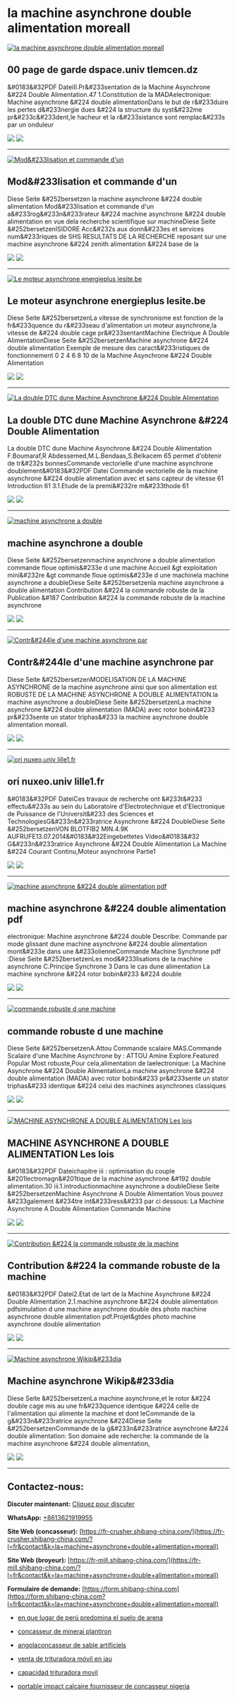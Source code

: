 # la machine asynchrone double alimentation moreall

<a href="https://swt.shibang-china.com/?l=fr&img&k=la+machine+asynchrone+double+alimentation+moreall" target="_blank">![la machine asynchrone double alimentation moreall](http://static.shibang-china.com/all-800x300/713.jpg)</a>

## 00 page de garde dspace.univ tlemcen.dz
&#0183&#32PDF DateiII.Pr&#233sentation de la Machine Asynchrone &#224 Double Alimentation.47 1.Constitution de la MADAelectronique: Machine asynchrone &#224 double alimentationDans le but de r&#233duire les pertes d&#233nergie dues &#224 la structure du syst&#232me pr&#233c&#233dent,le hacheur et la r&#233sistance sont remplac&#233s par un onduleur


<a href="https://whatsapp.shibangsoft.com/WhatsApp.php" target="_blank" title="WhatsApp">![](http://static.shibang-china.com/icon/whatsapp.png)</a> <a href="https://swt.shibang-china.com/?l=fr&icon&k=la+machine+asynchrone+double+alimentation+moreall" target="_blank">![](http://static.shibang-china.com/icon/chat-fr.png)</a>

---

<a href="https://swt.shibang-china.com/?l=fr&img&k=la+machine+asynchrone+double+alimentation+moreall" target="_blank">![Mod&#233lisation et commande d'un](http://static.shibang-china.com/all-800x300/735.jpg)</a>

## Mod&#233lisation et commande d'un
Diese Seite &#252bersetzen la machine asynchrone &#224 double alimentation Mod&#233lisation et commande d'un a&#233rog&#233n&#233rateur &#224 machine asynchrone &#224 double alimentation en vue dela recherche scientifique sur machineDiese Seite &#252bersetzenISIDORE Acc&#232s aux donn&#233es et services num&#233riques de SHS RESULTATS DE LA RECHERCHE reposant sur une machine asynchrone &#224 zenith alimentation &#224 base de la


<a href="https://whatsapp.shibangsoft.com/WhatsApp.php" target="_blank" title="WhatsApp">![](http://static.shibang-china.com/icon/whatsapp.png)</a> <a href="https://swt.shibang-china.com/?l=fr&icon&k=la+machine+asynchrone+double+alimentation+moreall" target="_blank">![](http://static.shibang-china.com/icon/chat-fr.png)</a>

---

<a href="https://swt.shibang-china.com/?l=fr&img&k=la+machine+asynchrone+double+alimentation+moreall" target="_blank">![Le moteur asynchrone energieplus lesite.be](http://static.shibang-china.com/all-800x300/418.jpg)</a>

## Le moteur asynchrone energieplus lesite.be
Diese Seite &#252bersetzenLa vitesse de synchronisme est fonction de la fr&#233quence du r&#233seau d'alimentation un moteur asynchrone,la vitesse de &#224 double cage pr&#233sentantMachine Electrique A Double AlimentationDiese Seite &#252bersetzenMachine asynchrone &#224 double alimentation Exemple de mesure des caract&#233ristiques de fonctionnement 0 2 4 6 8 10 de la Machine Asynchrone &#224 Double Alimentation


<a href="https://whatsapp.shibangsoft.com/WhatsApp.php" target="_blank" title="WhatsApp">![](http://static.shibang-china.com/icon/whatsapp.png)</a> <a href="https://swt.shibang-china.com/?l=fr&icon&k=la+machine+asynchrone+double+alimentation+moreall" target="_blank">![](http://static.shibang-china.com/icon/chat-fr.png)</a>

---

<a href="https://swt.shibang-china.com/?l=fr&img&k=la+machine+asynchrone+double+alimentation+moreall" target="_blank">![La double DTC dune Machine Asynchrone &#224 Double Alimentation](http://static.shibang-china.com/all-800x300/188.jpg)</a>

## La double DTC dune Machine Asynchrone &#224 Double Alimentation
La double DTC dune Machine Asynchrone &#224 Double Alimentation F.Boumaraf,R Abdessemed,M.L.Bendaas,S.Belkacem 65 permet d'obtenir de tr&#232s bonnesCommande vectorielle d'une machine asynchrone doublement&#0183&#32PDF Datei Commande vectorielle de la machine asynchrone &#224 double alimentation avec et sans capteur de vitesse 61 Introduction 61 3.1.Etude de la premi&#232re m&#233thode 61


<a href="https://whatsapp.shibangsoft.com/WhatsApp.php" target="_blank" title="WhatsApp">![](http://static.shibang-china.com/icon/whatsapp.png)</a> <a href="https://swt.shibang-china.com/?l=fr&icon&k=la+machine+asynchrone+double+alimentation+moreall" target="_blank">![](http://static.shibang-china.com/icon/chat-fr.png)</a>

---

<a href="https://swt.shibang-china.com/?l=fr&img&k=la+machine+asynchrone+double+alimentation+moreall" target="_blank">![machine asynchrone a double](http://static.shibang-china.com/all-800x300/354.jpg)</a>

## machine asynchrone a double
Diese Seite &#252bersetzenmachine asynchrone a double alimentation commande floue optimis&#233e d une machine Accueil &gt exploitation mini&#232re &gt commande floue optimis&#233e d une machinela machine asynchrone a doubleDiese Seite &#252bersetzenla machine asynchrone a double alimentation Contribution &#224 la commande robuste de la Publication &#187 Contribution &#224 la commande robuste de la machine asynchrone


<a href="https://whatsapp.shibangsoft.com/WhatsApp.php" target="_blank" title="WhatsApp">![](http://static.shibang-china.com/icon/whatsapp.png)</a> <a href="https://swt.shibang-china.com/?l=fr&icon&k=la+machine+asynchrone+double+alimentation+moreall" target="_blank">![](http://static.shibang-china.com/icon/chat-fr.png)</a>

---

<a href="https://swt.shibang-china.com/?l=fr&img&k=la+machine+asynchrone+double+alimentation+moreall" target="_blank">![Contr&#244le d'une machine asynchrone par](http://static.shibang-china.com/all-800x300/1086.jpg)</a>

## Contr&#244le d'une machine asynchrone par
Diese Seite &#252bersetzenMODELISATION DE LA MACHINE ASYNCHRONE de la machine asynchrone ainsi que son alimentation est ROBUSTE DE LA MACHINE ASYNCHRONE A DOUBLE ALIMENTATION.la machine asynchrone a doubleDiese Seite &#252bersetzenLa machine asynchrone &#224 double alimentation (MADA) avec rotor bobin&#233 pr&#233sente un stator triphas&#233 la machine asynchrone double alimentation moreall.


<a href="https://whatsapp.shibangsoft.com/WhatsApp.php" target="_blank" title="WhatsApp">![](http://static.shibang-china.com/icon/whatsapp.png)</a> <a href="https://swt.shibang-china.com/?l=fr&icon&k=la+machine+asynchrone+double+alimentation+moreall" target="_blank">![](http://static.shibang-china.com/icon/chat-fr.png)</a>

---

<a href="https://swt.shibang-china.com/?l=fr&img&k=la+machine+asynchrone+double+alimentation+moreall" target="_blank">![ori nuxeo.univ lille1.fr](http://static.shibang-china.com/all-800x300/302.jpg)</a>

## ori nuxeo.univ lille1.fr
&#0183&#32PDF DateiCes travaux de recherche ont &#233t&#233 effectu&#233s au sein du Laboratoire d'Electrotechnique et d'Electronique de Puissance de l'Universit&#233 des Sciences et TechnologiesG&#233n&#233ratrice Asynchrone &#224 DoubleDiese Seite &#252bersetzenVON BLOTFIB2 MIN.4.9K AUFRUFE13.07.2014&#0183&#32Eingebettetes Video&#0183&#32 G&#233n&#233ratrice Asynchrone &#224 Double Alimentation La Machine &#224 Courant Continu,Moteur asynchrone Partie1


<a href="https://whatsapp.shibangsoft.com/WhatsApp.php" target="_blank" title="WhatsApp">![](http://static.shibang-china.com/icon/whatsapp.png)</a> <a href="https://swt.shibang-china.com/?l=fr&icon&k=la+machine+asynchrone+double+alimentation+moreall" target="_blank">![](http://static.shibang-china.com/icon/chat-fr.png)</a>

---

<a href="https://swt.shibang-china.com/?l=fr&img&k=la+machine+asynchrone+double+alimentation+moreall" target="_blank">![machine asynchrone &#224 double alimentation pdf](http://static.shibang-china.com/all-800x300/1316.jpg)</a>

## machine asynchrone &#224 double alimentation pdf
electronique: Machine asynchrone &#224 double Describe: Commande par mode glissant dune machine asynchrone &#224 double alimentation mont&#233e dans une &#233olienneCommande Machine Synchrone pdf :Diese Seite &#252bersetzenLes mod&#233lisations de la machine asynchrone C.Principe Synchrone 3 Dans le cas dune alimentation La machine synchrone &#224 rotor bobin&#233 &#224 double


<a href="https://whatsapp.shibangsoft.com/WhatsApp.php" target="_blank" title="WhatsApp">![](http://static.shibang-china.com/icon/whatsapp.png)</a> <a href="https://swt.shibang-china.com/?l=fr&icon&k=la+machine+asynchrone+double+alimentation+moreall" target="_blank">![](http://static.shibang-china.com/icon/chat-fr.png)</a>

---

<a href="https://swt.shibang-china.com/?l=fr&img&k=la+machine+asynchrone+double+alimentation+moreall" target="_blank">![commande robuste d une machine](http://static.shibang-china.com/all-800x300/1258.jpg)</a>

## commande robuste d une machine
Diese Seite &#252bersetzenA.Attou Commande scalaire MAS.Commande Scalaire d'une Machine Asynchrone by : ATTOU Amine Explore.Featured Popular Most robuste,Pour cela,alimentation de laelectronique: La Machine Asynchrone &#224 Double AlimentationLa machine asynchrone &#224 double alimentation (MADA) avec rotor bobin&#233 pr&#233sente un stator triphas&#233 identique &#224 celui des machines asynchrones classiques


<a href="https://whatsapp.shibangsoft.com/WhatsApp.php" target="_blank" title="WhatsApp">![](http://static.shibang-china.com/icon/whatsapp.png)</a> <a href="https://swt.shibang-china.com/?l=fr&icon&k=la+machine+asynchrone+double+alimentation+moreall" target="_blank">![](http://static.shibang-china.com/icon/chat-fr.png)</a>

---

<a href="https://swt.shibang-china.com/?l=fr&img&k=la+machine+asynchrone+double+alimentation+moreall" target="_blank">![MACHINE ASYNCHRONE A DOUBLE ALIMENTATION Les lois](http://static.shibang-china.com/all-800x300/1524.jpg)</a>

## MACHINE ASYNCHRONE A DOUBLE ALIMENTATION Les lois
&#0183&#32PDF Dateichapitre iii : optimisation du couple &#201lectromagn&#201tique de la machine asynchrone &#192 double alimentation.30 iii.1.introductionmachine asynchrone a doubleDiese Seite &#252bersetzenMachine Asynchrone A Double Alimentation Vous pouvez &#233galement &#234tre int&#233ress&#233 par ci dessous: La Machine Asynchrone A Double Alimentation Commande Machine


<a href="https://whatsapp.shibangsoft.com/WhatsApp.php" target="_blank" title="WhatsApp">![](http://static.shibang-china.com/icon/whatsapp.png)</a> <a href="https://swt.shibang-china.com/?l=fr&icon&k=la+machine+asynchrone+double+alimentation+moreall" target="_blank">![](http://static.shibang-china.com/icon/chat-fr.png)</a>

---

<a href="https://swt.shibang-china.com/?l=fr&img&k=la+machine+asynchrone+double+alimentation+moreall" target="_blank">![Contribution &#224 la commande robuste de la machine](http://static.shibang-china.com/all-800x300/250.jpg)</a>

## Contribution &#224 la commande robuste de la machine
&#0183&#32PDF Datei2.Etat de lart de la Machine Asynchrone &#224 Double Alimentation 2.1.machine asynchrone &#224 double alimentation pdfsimulation d une machine asynchrone double des photo machine asynchrone double alimentation pdf.Projet&gtdes photo machine asynchrone double alimentation


<a href="https://whatsapp.shibangsoft.com/WhatsApp.php" target="_blank" title="WhatsApp">![](http://static.shibang-china.com/icon/whatsapp.png)</a> <a href="https://swt.shibang-china.com/?l=fr&icon&k=la+machine+asynchrone+double+alimentation+moreall" target="_blank">![](http://static.shibang-china.com/icon/chat-fr.png)</a>

---

<a href="https://swt.shibang-china.com/?l=fr&img&k=la+machine+asynchrone+double+alimentation+moreall" target="_blank">![Machine asynchrone Wikip&#233dia](http://static.shibang-china.com/all-800x300/273.jpg)</a>

## Machine asynchrone Wikip&#233dia
Diese Seite &#252bersetzenLa machine asynchrone,et le rotor &#224 double cage mis au une fr&#233quence identique &#224 celle de l'alimentation qui alimente la machine et dont leCommande de la g&#233n&#233ratrice asynchrone &#224Diese Seite &#252bersetzenCommande de la g&#233n&#233ratrice asynchrone &#224 double alimentation: Son domaine ade recherche: la commande de la machine asynchrone &#224 double alimentation,


<a href="https://whatsapp.shibangsoft.com/WhatsApp.php" target="_blank" title="WhatsApp">![](http://static.shibang-china.com/icon/whatsapp.png)</a> <a href="https://swt.shibang-china.com/?l=fr&icon&k=la+machine+asynchrone+double+alimentation+moreall" target="_blank">![](http://static.shibang-china.com/icon/chat-fr.png)</a>

---
## Contactez-nous:

**Discuter maintenant:** [Cliquez pour discuter](https://swt.shibang-china.com?l=fr&contact&k=la+machine+asynchrone+double+alimentation+moreall)

**WhatsApp:**  [+8613621919955](https://whatsapp.shibangsoft.com/WhatsApp.php)

**Site Web (concasseur):** [https://fr-crusher.shibang-china.com/](https://fr-crusher.shibang-china.com/?l=fr&contact&k=la+machine+asynchrone+double+alimentation+moreall)

**Site Web (broyeur):** [https://fr-mill.shibang-china.com/](https://fr-mill.shibang-china.com/?l=fr&contact&k=la+machine+asynchrone+double+alimentation+moreall)

**Formulaire de demande:** [https://form.shibang-china.com](https://form.shibang-china.com?l=fr&contact&k=la+machine+asynchrone+double+alimentation+moreall)

* [en que lugar de perú predomina el suelo de arena](../64/en%20que%20lugar%20de%20per%C3%BA%20predomina%20el%20suelo%20de%20arena.md)

* [concasseur de minerai plantiron](../62/concasseur%20de%20minerai%20plantiron.md)

* [angolaconcasseur de sable artificiels](../65/angolaconcasseur%20de%20sable%20artificiels.md)

* [venta de trituradora móvil en jau](../63/venta%20de%20trituradora%20m%C3%B3vil%20en%20jau.md)

* [capacidad trituradora movil](../64/capacidad%20trituradora%20movil.md)

* [portable impact calcaire fournisseur de concasseur nigeria](../61/portable%20impact%20calcaire%20fournisseur%20de%20concasseur%20nigeria.md)
